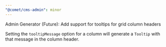 ```yaml
---
"@comet/cms-admin": minor
---
```


Admin Generator (Future): Add support for tooltips for grid column headers

Setting the `tooltipMessage` option for a column will generate a `Tooltip` with that message in the column header.
